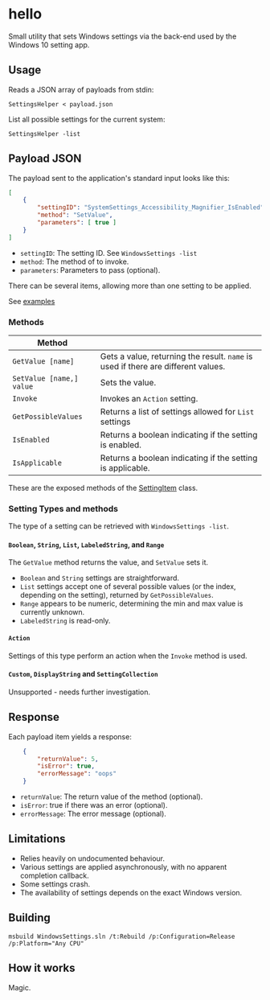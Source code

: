 # hello

Small utility that sets Windows settings via the back-end used by the Windows 10 setting app.

## Usage

Reads a JSON array of payloads from stdin:

    SettingsHelper < payload.json

List all possible settings for the current system:

    SettingsHelper -list


## Payload JSON

The payload sent to the application's standard input looks like this:
```json
[
    {
        "settingID": "SystemSettings_Accessibility_Magnifier_IsEnabled",
        "method": "SetValue",
        "parameters": [ true ]
    }
]
```

* `settingID`: The setting ID. See `WindowsSettings -list`
* `method`: The method of  to invoke.
* `parameters`: Parameters to pass (optional).

There can be several items, allowing more than one setting to be applied.

See [examples](./examples)


### Methods

| Method |  |
| --- | --- |
| `GetValue [name]` | Gets a value, returning the result. `name` is used if there are different values. |
| `SetValue [name,] value` | Sets the value. |
| `Invoke` | Invokes an `Action` setting. |
| `GetPossibleValues` | Returns a list of settings allowed for `List` settings |
| `IsEnabled` | Returns a boolean indicating if the setting is enabled. |
| `IsApplicable` | Returns a boolean indicating if the setting is applicable. |

These are the exposed methods of the [SettingItem](WindowsSettings/SettingItem.cs) class.


### Setting Types and methods

The type of a setting can be retrieved with `WindowsSettings -list`.


#### `Boolean`, `String`, `List`, `LabeledString`, and `Range`

The `GetValue` method returns the value, and `SetValue` sets it. 

* `Boolean` and `String` settings are straightforward.
* `List` settings accept one of several possible values (or the index, depending on the setting), returned by `GetPossibleValues`.
* `Range` appears to be numeric, determining the min and max value is currently unknown.
* `LabeledString` is read-only.


#### `Action`

Settings of this type perform an action when the `Invoke` method is used.


#### `Custom`, `DisplayString` and `SettingCollection`

Unsupported - needs further investigation.


## Response

Each payload item yields a response:

```json
    {
        "returnValue": 5,
        "isError": true,
        "errorMessage": "oops"
    }
```

* `returnValue`: The return value of the method (optional).
* `isError`: true if there was an error (optional).
* `errorMessage`: The error message (optional).


## Limitations

* Relies heavily on undocumented behaviour.
* Various settings are applied asynchronously, with no apparent completion callback.
* Some settings crash.
* The availability of settings depends on the exact Windows version.


## Building

    msbuild WindowsSettings.sln /t:Rebuild /p:Configuration=Release /p:Platform="Any CPU"


## How it works

Magic.
